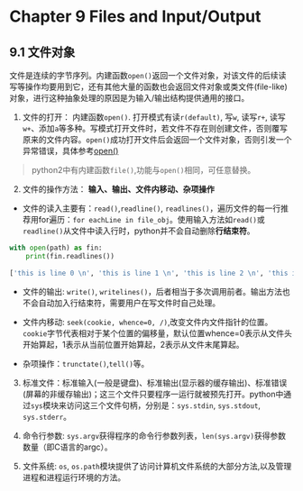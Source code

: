 # Chapter 9 Files and Input/Output

## 9.1 文件对象

文件是连续的字节序列。内建函数`open()`返回一个文件对象，对该文件的后续读写等操作均要用到它，还有其他大量的函数也会返回文件对象或类文件(file-like)对象，进行这种抽象处理的原因是为输入/输出结构提供通用的接口。

1. 文件的打开： 内建函数`open()`. 打开模式有读`r(default)`, 写`w`, 读写`r+`, 读写`w+`、添加`a`等多种。写模式打开文件时，若文件不存在则创建文件，否则覆写原来的文件内容。`open()`成功打开文件后会返回一个文件对象，否则引发一个异常错误，具体参考[open()](https://docs.python.org/3.0/library/functions.html#open)

> python2中有内建函数`file()`,功能与`open()`相同，可任意替换。

2. 文件的操作方法： **输入、输出、文件内移动、杂项操作**

* 文件的读入主要有：`read()`,`readline()`, `readlines()`，遍历文件的每一行推荐用for遍历：```for eachLine in file_obj```。使用输入方法如`read()`或`readline()`从文件中读入行时，python并不会自动删除**行结束符**。
```python
with open(path) as fin:
    print(fin.readlines())
    
['this is line 0 \n', 'this is line 1 \n', 'this is line 2 \n', 'this is line 3 \n', 'this is line 4 \n']
```
* 文件的输出: `write()`, `writelines()`，后者相当于多次调用前者。输出方法也不会自动加入行结束符，需要用户在写文件时自己处理。

* 文件内移动: `seek(cookie, whence=0, /)`,改变文件内文件指针的位置。`cookie`字节代表相对于某个位置的偏移量，默认位置whence=0表示从文件头开始算起，1表示从当前位置开始算起，2表示从文件末尾算起。

* 杂项操作：`trunctate()`,`tell()`等。

3. 标准文件：标准输入(一般是键盘)、标准输出(显示器的缓存输出)、标准错误(屏幕的非缓存输出)；这三个文件只要程序一运行就被预先打开。python中通过`sys`模块来访问这三个文件句柄，分别是：`sys.stdin`, `sys.stdout`, `sys.stderr`。

4. 命令行参数: `sys.argv`获得程序的命令行参数列表，`len(sys.argv)`获得参数数量（即C语言的argc）。

5. 文件系统: `os`, `os.path`模块提供了访问计算机文件系统的大部分方法,以及管理进程和进程运行环境的方法。
